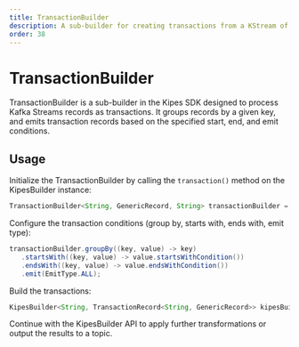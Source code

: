 ```yaml
---
title: TransactionBuilder
description: A sub-builder for creating transactions from a KStream of records.
order: 38
---
```


# TransactionBuilder

TransactionBuilder is a sub-builder in the Kipes SDK designed to process Kafka Streams records as transactions. It
groups records by a given key, and emits transaction records based on the specified start, end, and emit conditions.

## Usage

Initialize the TransactionBuilder by calling the `transaction()` method on the KipesBuilder instance:

```java
TransactionBuilder<String, GenericRecord, String> transactionBuilder = kipesBuilder.transaction();
```
Configure the transaction conditions (group by, starts with, ends with, emit type):

```java
transactionBuilder.groupBy((key, value) -> key)
   .startsWith((key, value) -> value.startsWithCondition())
   .endsWith((key, value) -> value.endsWithCondition())
   .emit(EmitType.ALL);
```
Build the transactions:

```java
KipesBuilder<String, TransactionRecord<String, GenericRecord>> kipesBuilderWithTransactions = transactionBuilder.as();
```

Continue with the KipesBuilder API to apply further transformations or output the results to a topic.
